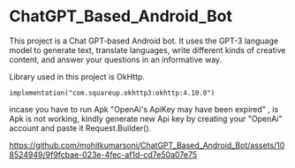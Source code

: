 # ChatGPT_Based_Android_Bot

This project is a Chat GPT-based Android bot. It uses the GPT-3 language model to generate text, translate languages, write different kinds of creative content, and answer your questions in an informative way.

Library used in this project is OkHttp.

    implementation("com.squareup.okhttp3:okhttp:4.10.0")

    
incase you have to run Apk "OpenAi's ApiKey may have been expired" , is Apk is not working, kindly generate new Api key by creating your "OpenAi" account and paste it Request.Builder().

https://github.com/mohitkumarsoni/ChatGPT_Based_Android_Bot/assets/108524949/9f9fcbae-023e-4fec-af1d-cd7e50a07e75
